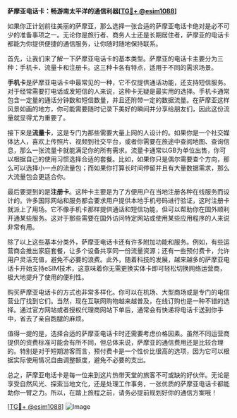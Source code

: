 **萨摩亚电话卡：畅游南太平洋的通信利器[[TG💪+ @esim1088](https://t.me/s/esim1088)]**

如果你正计划前往美丽的萨摩亚，那么选择一张合适的萨摩亚电话卡绝对是必不可少的准备事项之一。无论你是旅行者、商务人士还是长期居住者，萨摩亚的电话卡都能为你提供便捷的通信服务，让你随时随地保持联系。

首先，让我们来了解一下萨摩亚电话卡的基本类型。萨摩亚的电话卡主要分为三种：手机卡、流量卡和注册卡。这三种卡各有特点，适用于不同的需求场景。

**手机卡**是萨摩亚电话卡中最常见的一种，它不仅提供通话功能，还支持短信服务。对于经常需要打电话或发短信的人来说，这种卡无疑是最实用的选择。手机卡通常包含一定量的通话分钟数和短信数量，并且还附带一定的数据流量。在萨摩亚这样风景如画的地方，你可能需要随时记录下美好的瞬间并分享给朋友们，因此这份流量就显得尤为重要了。

接下来是**流量卡**，这是专门为那些需要大量上网的人设计的。如果你是一个社交媒体达人，喜欢上传照片、视频到社交平台，或者你需要在旅途中查阅地图、查询信息，那么一张流量卡就能满足你的所有需求。流量卡通常以GB为单位出售，你可以根据自己的使用习惯选择合适的套餐。比如，如果你只是偶尔需要查个方向，那么可以选择小一点的流量包；而如果你打算长时间停留并且有大量数据需求，那么大流量包会更适合你。

最后要提到的是**注册卡**。这种卡主要是为了方便用户在当地注册各种在线服务而设计的。许多国际网站和服务都会要求用户提供本地手机号码进行验证，这时注册卡就派上了用场。它不像手机卡那样提供通话和短信功能，但可以帮助你在国外顺利开通某些服务。这对于那些需要在国外访问特定网站或使用某些应用程序的人来说非常有用。

除了以上这些基本分类外，萨摩亚电话卡还有许多附加功能和服务。例如，有些运营商会推出家庭套餐，让多个设备共享同一份流量资源；还有一些预付费卡，允许用户灵活充值，避免不必要的浪费。此外，随着科技的发展，越来越多的萨摩亚电话卡开始支持eSIM技术，这意味着你无需更换实体卡即可轻松切换网络运营商，极大地提升了使用的便利性。

购买萨摩亚电话卡的方式也非常多样化。你可以在机场、大型商场或是专门的电信营业厅找到它们。当然，现在互联网购物越来越普及，在线订购也是一种不错的选择。通过官方网站或者授权代理商网站下单后，通常会有快递将电话卡送到你手中，省去了亲自跑腿的麻烦。

值得一提的是，选择合适的萨摩亚电话卡时还需要考虑价格因素。虽然不同运营商提供的资费标准可能会有所不同，但总体来说，萨摩亚的通信费用还是比较合理的。特别是对于短期游客而言，预付费卡是一个性价比很高的选项，因为它可以根据实际使用情况自由调整额度，避免不必要的支出。

总之，萨摩亚电话卡是每一位来到这片热带天堂的旅客不可或缺的好伙伴。无论是享受自然风光、探索当地文化，还是处理工作事务，一张优质的萨摩亚电话卡都能助你一臂之力。所以，在踏上旅程之前，请务必提前规划好你的通信方案哦！

[[TG💪+ @esim1088](https://t.me/s/esim1088)] 
![Image](https://i.postimg.cc/4NQfJmqS/Snipaste-2025-05-13-00-14-12.png)